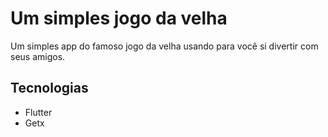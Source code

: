 
# Um simples jogo da velha

Um simples app do famoso jogo da velha usando para você si divertir com seus amigos.

## Tecnologias
- Flutter
- Getx
